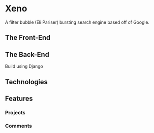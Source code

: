 # Xeno
A filter bubble (Eli Pariser) bursting search engine based off of Google.

## The Front-End



## The Back-End

Build using Django

## Technologies



## Features 

### Projects


### Comments

